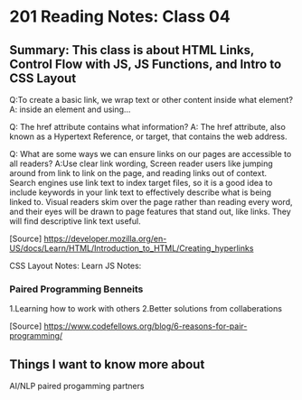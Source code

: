 # 201 Reading Notes: Class 04

## Summary: This class is about HTML Links, Control Flow with JS, JS Functions, and Intro to CSS Layout

Q:To create a basic link, we wrap text or other content inside what element?
A:  inside an element and using...

Q: The href attribute contains what information?
A: The href attribute, also known as a Hypertext Reference, or target, that contains the web address.

Q: What are some ways we can ensure links on our pages are accessible to all readers?
A:Use clear link wording, Screen reader users like jumping around from link to link on the page, and reading links out of context.
Search engines use link text to index target files, so it is a good idea to include keywords in your link text to effectively describe what is being linked to.
Visual readers skim over the page rather than reading every word, and their eyes will be drawn to page features that stand out, like links. They will find descriptive link text useful.

[Source] <https://developer.mozilla.org/en-US/docs/Learn/HTML/Introduction_to_HTML/Creating_hyperlinks>

CSS Layout Notes:
Learn JS Notes:

### Paired Programming Benneits

1.Learning how to work with others
2.Better solutions from collaberations

[Source] <https://www.codefellows.org/blog/6-reasons-for-pair-programming/>

## Things I want to know more about

AI/NLP paired progamming partners

